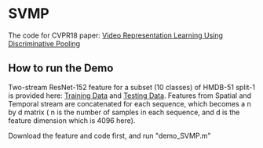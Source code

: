# SVMP
The code for CVPR18 paper: [Video Representation Learning Using Discriminative Pooling](https://arxiv.org/pdf/1803.10628.pdf)
## How to run the Demo
Two-stream ResNet-152 feature for a subset (10 classes) of HMDB-51 split-1 is provided here: [Training Data](https://drive.google.com/open?id=1hLWDpq0v0r29s1Pd_-3xSXtLgVD9tkCT) and [Testing Data](https://drive.google.com/file/d/1wD4gv0or4nxlkm68DNYu9wvAdRAOmD7t/view?usp=sharing). Features from Spatial and Temporal stream are concatenated for each sequence, which becomes a n by d matrix ( n is the number of samples in each sequence, and d is the feature dimension which is 4096 here). 

Download the feature and code first, and run "demo_SVMP.m"
